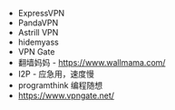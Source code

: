 - ExpressVPN
- PandaVPN
- Astrill VPN
- hidemyass
- VPN Gate
- 翻墙妈妈 - https://www.wallmama.com/
- I2P - 应急用，速度慢
- programthink 编程随想
- https://www.vpngate.net/
